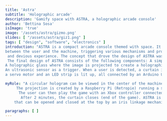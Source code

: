 ```yaml
---
title: 'Astra'
subtitle: 'Holographic arcade'
description: 'Gamify space with ASTRA, a holographic arcade console'
author: 'Bettina Sosa'
isImage: 'true'
image: '/assets/astra/gizmo.png'
slides: [ "/assets/astra/giz1.png" ]
tags: [ "design", "software", "electronics" ]
introduction: "ASTRA is a compact arcade console themed with space. It is designed to create an engaging interaction 
between the user and the machine, triggering various mechanisms and providing a playful, joyful, whimsical,
 and devious experience. The concept that drove the design of ASTRA was to create a machine that gamifies space.
 The final design of ASTRA consists of the following components: A simple projector with an LCD screen and lens to magnify the image.
A holographic glass where the image is projected to create a holographic effect.
An ultrasonic sensor as a trigger. When a user is detected, a curtain is lifted by 
a servo motor and an LED strip is lit up, all connected by an Arduino UNO."

myRole: "A circular hologram can be viewed in the center of the machine.
     The projection is created by a Raspberry Pi (Retropie) running a space arcade game.
      The user can then play the game with an Xbox controller connected to the Raspberry Pi remotely.
       After 2 minutes, the curtain closes (end of the game). ASTRA is encased in a two-story cylindrical black acrylic structure 
    that can be opened and closed at the top by an iris linkage mechanism."

paragraphs: [ ]
---
```

